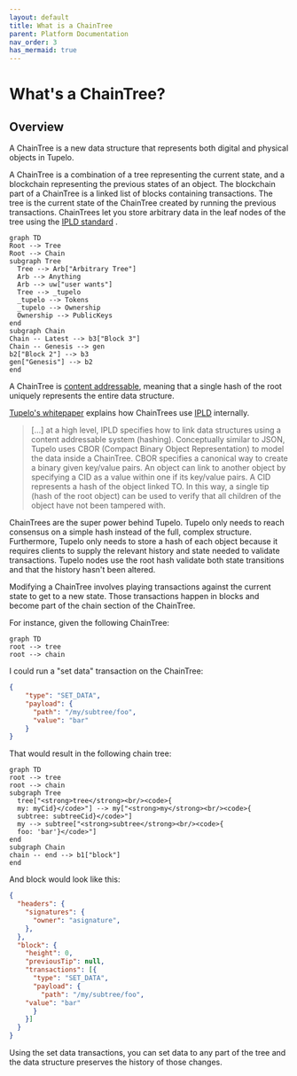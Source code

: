 ```yaml
---
layout: default
title: What is a ChainTree
parent: Platform Documentation
nav_order: 3
has_mermaid: true
---
```

# What's a ChainTree?

## Overview

A ChainTree is a new data structure that represents both digital and physical objects in Tupelo.

A ChainTree is a combination of a tree representing the current state, and a blockchain representing the previous states of an object. The blockchain part of a ChainTree is a linked list of blocks containing transactions. The tree is the current state of the ChainTree created by running the previous transactions. ChainTrees let you store arbitrary data in the leaf nodes of the tree using the  [IPLD standard](https://ipld.io/) .

```mermaid
graph TD
Root --> Tree
Root --> Chain
subgraph Tree
  Tree --> Arb["Arbitrary Tree"]
  Arb --> Anything
  Arb --> uw["user wants"]
  Tree --> _tupelo
  _tupelo --> Tokens
  _tupelo --> Ownership
  Ownership --> PublicKeys
end
subgraph Chain
Chain -- Latest --> b3["Block 3"]
Chain -- Genesis --> gen
b2["Block 2"] --> b3
gen["Genesis"] --> b2
end
```

A ChainTree is [content addressable](https://en.wikipedia.org/wiki/Content-addressable_storage), meaning that a single hash of the root uniquely represents the entire data structure.

[Tupelo's whitepaper](https://docs.tupelo.org/docs/whitepaper.html) explains how ChainTrees use [IPLD](https://ipld.io/) internally.

> [...] at a high level, IPLD specifies how to link data structures using a content addressable system (hashing). Conceptually similar to JSON, Tupelo uses CBOR (Compact Binary Object Representation) to model the data inside a ChainTree. CBOR specifies a canonical way to create a binary given key/value pairs. An object can link to another object by specifying a CID as a value within one if its key/value pairs. A CID represents a hash of the object linked TO. In this way, a single tip (hash of the root object) can be used to verify that all children of the object have not been tampered with.

ChainTrees are the super power behind Tupelo. Tupelo only needs to reach consensus on a simple hash instead of the full, complex structure. Furthermore, Tupelo only needs to store a hash of each object because it requires clients to supply the relevant history and state needed to validate  transactions. Tupelo nodes use the root hash validate both state transitions and that the history hasn't been altered.

Modifying a ChainTree involves playing transactions against the current state to get to a new state. Those transactions happen in blocks and become part of the chain section of the ChainTree.

For instance, given the following ChainTree:
```mermaid
graph TD
root --> tree
root --> chain
```

I could run a "set data" transaction on the ChainTree:

```json
{
	"type": "SET_DATA",
	"payload": {
	  "path": "/my/subtree/foo",
	  "value": "bar"
    }
}
```

That would result in the following chain tree:


```mermaid
graph TD
root --> tree
root --> chain
subgraph Tree
  tree["<strong>tree</strong><br/><code>{
  my: myCid}</code>"] --> my["<strong>my</strong><br/><code>{
  subtree: subtreeCid}</code>"]
  my --> subtree["<strong>subtree</strong><br/><code>{
  foo: 'bar'}</code>"]
end
subgraph Chain
chain -- end --> b1["block"]
end
```

And block would look like this:
```json
{
  "headers": {
    "signatures": {
      "owner": "asignature",
    },  
  },  
  "block": {
    "height": 0,
    "previousTip": null,
    "transactions": [{
      "type": "SET_DATA",
      "payload": {
        "path": "/my/subtree/foo",
	"value": "bar"
      }   
    }]
  }
}
```

Using the set data transactions, you can set data to any part of the tree and the data structure preserves the history of those changes.
